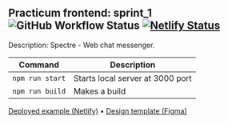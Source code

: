 <!--https://github.com/err415/middle.messenger.praktikum.yandex-->

## Practicum frontend: sprint_1 ![GitHub Workflow Status](https://img.shields.io/github/actions/workflow/status/mrHoft/middle.messenger.praktikum.yandex/tests.yml) [![Netlify Status](https://api.netlify.com/api/v1/badges/fdd7d98d-0b8e-4a26-a36c-87dfe5f27e61/deploy-status)](https://sprint-1--rococo-palmier-5ca163.netlify.app/)

Description: Spectre - Web chat messenger.

| Command | Description |
| --- | --- |
| `npm run start` | Starts local server at 3000 port |
| `npm run build` | Makes a build |


[Deployed example (Netlify)](https://sprint-1--rococo-palmier-5ca163.netlify.app)
 • 
[Design template (Figma)](https://www.figma.com/file/EdoSUegESjsbXpGou9NNxg/Spectre?node-id=0%3A1&t=EwNsavKJJ63L8vEH-1)
